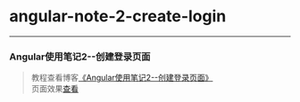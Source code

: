 # angular-note-2-create-login       
---
### Angular使用笔记2--创建登录页面               

> 教程查看博客[《Angular使用笔记2--创建登录页面》](https://github.com/godbasin/godbasin.github.io/tree/blog-codes/angular-notes/2-create-login)   
> 页面效果[查看](http://o9grhhyar.bkt.clouddn.com/2-create-login/index.html#/)
